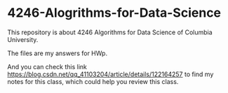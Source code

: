 # 4246-Alogrithms-for-Data-Science
This repository is about 4246 Algorithms for Data Science of Columbia University.

The files are my answers for HWp.

And you can check this link https://blog.csdn.net/qq_41103204/article/details/122164257 to find my notes for this class, which could help you review this class.
